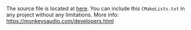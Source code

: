 The source file is located at [here](https://monkeysaudio.com/files/MAC_SDK_637.zip).
You can include this `CMakeLists.txt` in any project without any limitations.
More info: https://monkeysaudio.com/developers.html
